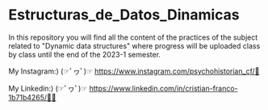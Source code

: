# Estructuras_de_Datos_Dinamicas
In this repository you will find all the content of the practices of the subject related to "Dynamic data structures" where progress will be uploaded class by class until the end of the 2023-1 semester.

My Instagram:) (☞ﾟヮﾟ)☞ https://www.instagram.com/psychohistorian_cf/👀

My Linkedin:) (☞ﾟヮﾟ)☞ https://www.linkedin.com/in/cristian-franco-1b71b4265/🐱‍👤
